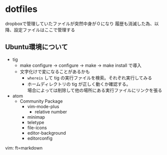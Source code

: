# dotfiles

dropboxで管理していたファイルが突然中身が０になり
履歴も消滅した為、以降、設定ファイルはここで管理する

Ubuntu環境について
--------------------------------------------------------------------------------

* tig
    - make configure -> configure -> make -> make install で導入
    - 文字化けで変になることがあるかも
        - `whereis` して tig の実行ファイルを検索。それぞれ実行してみる
        - ホームディレクトリの tig が正しく動くか確認する。  
          場合によっては削除して他の場所にある実行ファイルにリンクを張る
* atom
    - Community Package
        - vim-mode-plus
            - relative number
        - minimap
        - teletype
        - file-icons
        - editor-background
        - editorconfig

vim: ft=markdown
